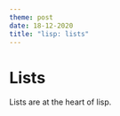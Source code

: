 ```yaml
---
theme: post
date: 18-12-2020
title: "lisp: lists"
---
```


# Lists

Lists are at the heart of lisp. 
